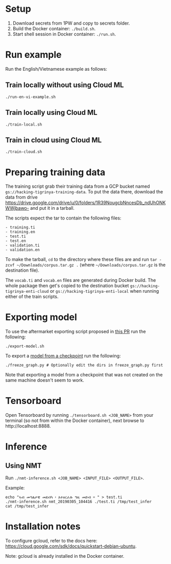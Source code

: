 # Setup
1. Download secrets from 1PW and copy to secrets folder.
1. Build the Docker container: `./build.sh`.
1. Start shell session in Docker container: `./run.sh`.


# Run example
Run the English/Vietnamese example as follows:

## Train locally without using Cloud ML
```
./run-en-vi-example.sh
```

## Train locally using Cloud ML
```
./train-local.sh
```

## Train in cloud using Cloud ML
```
./train-cloud.sh
```

# Preparing training data
The training script grab their training data from a GCP bucket named `gs://hacking-tigrinya-training-data`. 
To put the data there, download the data from drive https://drive.google.com/drive/u/0/folders/1R39NougcbNncesDb_ndUhONKWWjbawo- and put it in a tarball.

The scripts expect the tar to contain the following files:
```
- training.ti
- training.en
- test.ti
- test.en
- validation.ti
- validation.en
```

To make the tarball, `cd` to the directory where these files are and run `tar -zcvf ~/Downloads/corpus.tar.gz .` (where `~/Downloads/corpus.tar.gz` is the destination file).

The `vocab.ti` and `vocab.en` files are generated during Docker build. The whole package then get's copied to the destination bucket `gs://hacking-tigrinya-enti-cloud` or `gs://hacking-tigrinya-enti-local` when running either of the train scripts.

# Exporting model
To use the aftermarket exporting script proposed in [this PR](https://github.com/tensorflow/nmt/pull/344) run the following:

```
./export-model.sh
```

To export a [model from a checkpoint](https://stackoverflow.com/questions/45864363/tensorflow-how-to-convert-meta-data-and-index-model-files-into-one-graph-pb) run the following:
 ```
./freeze_graph.py # Optionally edit the dirs in freeze_graph.py first
```
Note that exporting a model from a checkpoint that was not created on the same machine doesn't seem to work.

# Tensorboard
Open Tensorboard by running `./tensorboard.sh <JOB_NAME>` from your terminal (so not from within the Docker container), next browse to http://localhost:8888.

# Inference
## Using NMT
Run `./nmt-inference.sh <JOB_NAME> <INPUT_FILE> <OUTPUT_FILE>`.

Example:
```
echo "ኣብ መዓልታዊ መደብካ ፡ እተዕርፈሉ ግዜ መድብ ። " > test.ti
./nmt-inference.sh nmt_20190305_104416 ./test.ti /tmp/test_infer
cat /tmp/test_infer
```

# Installation notes
To configure gcloud, refer to the docs here: https://cloud.google.com/sdk/docs/quickstart-debian-ubuntu.

Note: gcloud is already installed in the Docker container.
